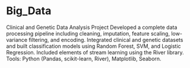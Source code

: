 # Big_Data

Clinical and Genetic Data Analysis Project
Developed a complete data processing pipeline including cleaning, imputation, feature scaling, low-variance filtering, and encoding. Integrated clinical and genetic datasets and built classification models using Random Forest, SVM, and Logistic Regression. Included elements of stream learning using the River library. Tools: Python (Pandas, scikit-learn, River), Matplotlib, Seaborn.


